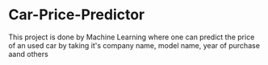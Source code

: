 # Car-Price-Predictor
This project is done by Machine Learning where one can predict the price of an used car by taking it's company name, model name, year of purchase aand others
